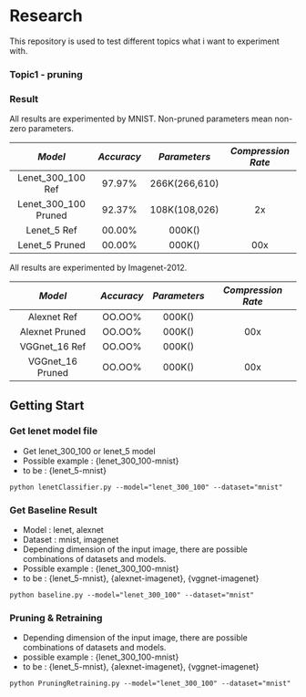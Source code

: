 # Research

This repository is used to test different topics what i want to experiment with.

### Topic1 - pruning

### Result

All results are experimented by MNIST.
Non-pruned parameters mean non-zero parameters.

*Model* | *Accuracy* | *Parameters* | *Compression Rate*
:---: | :---: | :---: | :---:  
Lenet_300_100 Ref | 97.97% | 266K(266,610) | 
Lenet_300_100 Pruned | 92.37% | 108K(108,026) | 2x 
Lenet_5 Ref | 00.00% | 000K() | 
Lenet_5 Pruned | 00.00% | 000K() | 00x 

All results are experimented by Imagenet-2012.

*Model* | *Accuracy* | *Parameters* | *Compression Rate*
:---: | :---: | :---: | :---:
Alexnet Ref | OO.OO% | 000K() | 
Alexnet Pruned | OO.OO% | 000K() | 00x 
VGGnet_16 Ref | OO.OO% | 000K() | 
VGGnet_16 Pruned | OO.OO% | 000K() | 00x

## Getting Start
### Get lenet model file
- Get lenet_300_100 or lenet_5 model 
- Possible example : {lenet_300_100-mnist}
- to be : {lenet_5-mnist}
```shell
python lenetClassifier.py --model="lenet_300_100" --dataset="mnist"
```

### Get Baseline Result
- Model : lenet, alexnet
- Dataset : mnist, imagenet
- Depending dimension of the input image, there are possible combinations of datasets and models.
- Possible example : {lenet_300_100-mnist}
- to be : {lenet_5-mnist}, {alexnet-imagenet}, {vggnet-imagenet}
```shell
python baseline.py --model="lenet_300_100" --dataset="mnist"
```

### Pruning & Retraining
- Depending dimension of the input image, there are possible combinations of datasets and models.
- possible example : {lenet_300_100-mnist}
- to be : {lenet_5-mnist}, {alexnet-imagenet}, {vggnet-imagenet}
```shell
python PruningRetraining.py --model="lenet_300_100" --dataset="mnist"
```